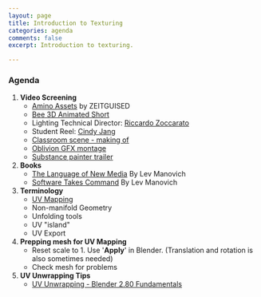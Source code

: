 ```yaml
---
layout: page
title: Introduction to Texturing
categories: agenda
comments: false
excerpt: Introduction to texturing.

---
```

### Agenda

1. **Video Screening**
   * [Amino Assets](https://vimeo.com/2826822) by ZEITGUISED
   * [Bee 3D Animated Short](https://vimeo.com/44228708)
   * Lighting Technical Director: [Riccardo Zoccarato](https://vimeo.com/200015451)
   * Student Reel: [Cindy Jang](https://vimeo.com/52911102)
   * [Classroom scene - making of](https://vimeo.com/12888604)
   * [Oblivion GFX montage](https://vimeo.com/64377100)
   * [Substance painter trailer](https://youtu.be/ZwotHwt-YWk?t=26)
2. **Books**
   * [The Language of New Media](http://manovich.net/index.php/projects/language-of-new-media) By Lev Manovich
   * [Software Takes Command](http://manovich.net/index.php/projects/software-takes-command) By Lev Manovich
3. **Terminology**
   * [UV Mapping](https://en.wikipedia.org/wiki/UV_mapping)
   * Non-manifold Geometry
   * Unfolding tools
   * UV "island"
   * UV Export
4. **Prepping mesh for UV Mapping**
   * Reset scale to 1. Use '**Apply**' in Blender.  (Translation and rotation is also sometimes needed)
   * Check mesh for problems
5. **UV Unwrapping Tips**
   * [UV Unwrapping - Blender 2.80 Fundamentals](https://www.youtube.com/watch?v=Y7M-B6xnaEM)